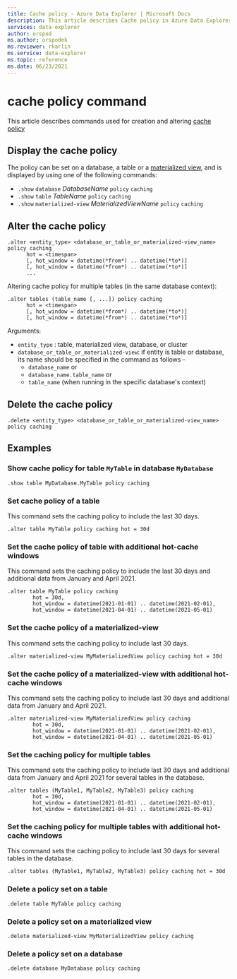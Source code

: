 ```yaml
---
title: Cache policy - Azure Data Explorer | Microsoft Docs
description: This article describes Cache policy in Azure Data Explorer.
services: data-explorer
author: orspod
ms.author: orspodek
ms.reviewer: rkarlin
ms.service: data-explorer
ms.topic: reference
ms.date: 06/23/2021
---
```

# cache policy command

This article describes commands used for creation and altering [cache policy](cachepolicy.md) 

## Display the cache policy

The policy can be set on a database, a table or a [materialized view](materialized-views/materialized-view-overview.md), and is displayed by using one of the following
commands:

* `.show` `database` *DatabaseName* `policy` `caching`
* `.show` `table` *TableName* `policy` `caching`
* `.show` `materialized-view` *MaterializedViewName* `policy` `caching`

## Alter the cache policy

```kusto
.alter <entity_type> <database_or_table_or_materialized-view_name> policy caching 
      hot = <timespan> 
      [, hot_window = datetime(*from*) .. datetime(*to*)] 
      [, hot_window = datetime(*from*) .. datetime(*to*)] 
      ...
```

Altering cache policy for multiple tables (in the same database context):

```kusto
.alter tables (table_name [, ...]) policy caching 
      hot = <timespan> 
      [, hot_window = datetime(*from*) .. datetime(*to*)] 
      [, hot_window = datetime(*from*) .. datetime(*to*)] 
```

Arguments:

* `entity_type` : table, materialized view, database, or cluster
* `database_or_table_or_materialized-view`: if entity is table or database, its name should be specified in the command as follows - 
  * `database_name` or 
  * `database_name.table_name` or 
  * `table_name` (when running in the specific database's context)

## Delete the cache policy

```kusto
.delete <entity_type> <database_or_table_or_materialized-view_name> policy caching
```

## Examples

### Show cache policy for  table `MyTable` in database `MyDatabase`

```kusto
.show table MyDatabase.MyTable policy caching 
```

### Set cache policy of a table

This command sets the caching policy to include the last 30 days.

```kusto
.alter table MyTable policy caching hot = 30d
```

### Set the cache policy of table with additional hot-cache windows

This command sets the caching policy to include the last 30 days and additional data from January and April 2021.

```kusto
.alter table MyTable policy caching 
        hot = 30d,
        hot_window = datetime(2021-01-01) .. datetime(2021-02-01),
        hot_window = datetime(2021-04-01) .. datetime(2021-05-01)
```

### Set the cache policy of a materialized-view

This command sets the caching policy to include last 30 days.

```kusto
.alter materialized-view MyMaterializedView policy caching hot = 30d
```

### Set the cache policy of a materialized-view with additional hot-cache windows

This command sets the caching policy to include last 30 days and additional data from January and April 2021.

```kusto
.alter materialized-view MyMaterializedView policy caching 
        hot = 30d,
        hot_window = datetime(2021-01-01) .. datetime(2021-02-01),
        hot_window = datetime(2021-04-01) .. datetime(2021-05-01)
```

### Set the caching policy for multiple tables 

This command sets the caching policy to include last 30 days and additional data from January and April 2021 for several tables in the database.

```kusto
.alter tables (MyTable1, MyTable2, MyTable3) policy caching 
        hot = 30d,
        hot_window = datetime(2021-01-01) .. datetime(2021-02-01),
        hot_window = datetime(2021-04-01) .. datetime(2021-05-01)
```

### Set the caching policy for multiple tables with additional hot-cache windows

This command sets the caching policy to include last 30 days for several tables in the database.

```kusto
.alter tables (MyTable1, MyTable2, MyTable3) policy caching hot = 30d
```

### Delete a policy set on a table

```kusto
.delete table MyTable policy caching
```

### Delete a policy set on a materialized view

```kusto
.delete materialized-view MyMaterializedView policy caching
```

### Delete a policy set on a database

```kusto
.delete database MyDatabase policy caching
```
